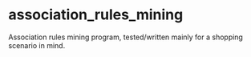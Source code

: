 # association_rules_mining
Association rules mining program, tested/written mainly for a shopping scenario in mind.

